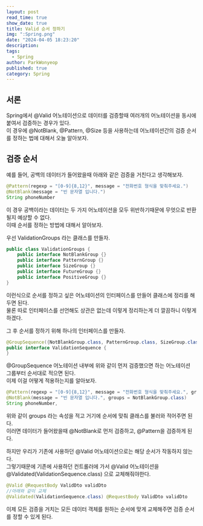```yaml
---
layout: post
read_time: true
show_date: true
title: Valid 순서 정하기
img: ":Spring.png"
date: "2024-04-05 18:23:20"
description: 
tags:
  - Spring
author: ParkWonyeop
published: true
category: Spring
---
```

## 서론

Spring에서 @Valid 어노테이션으로 데이터를 검증할때 여러개의 어노테이션을 동시에 붙여서 검증하는 경우가 있다.  
이 경우에 @NotBlank, @Pattern, @Size 등을 사용하는데 어노테이션간의 검증 순서를 정하는 법에 대해서 오늘 알아보자.  

## 검증 순서

예를 들어, 공백의 데이터가 들어왔을때 아래와 같은 검증을 거친다고 생각해보자.  

```Java
@Pattern(regexp = "[0-9]{8,12}", message = "전화번호 형식을 맞춰주세요.")
@NotBlank(message = "빈 문자열 입니다.")
String phoneNumber
```

이 경우 공백이라는 데이터는 두 가지 어노테이션을 모두 위반하기때문에 무엇으로 반환될지 예상할 수 없다.  
이때 순서를 정하는 방법에 대해서 알아보자.  

우선 ValidationGroups 라는 클래스를 만들자.  

```Java
public class ValidationGroups {
    public interface NotBlankGroup {}
    public interface PatternGroup {}
    public interface SizeGroup {}
    public interface FutureGroup {}
    public interface PositiveGroup {}
}
```

이런식으로 순서를 정하고 싶은 어노테이션의 인터페이스를 만들어 클래스에 정리를 해두면 된다.  
물론 따로 인터페이스를 선언해도 상관은 없는데 이렇게 정리하는게 더 깔끔하니 이렇게 하겠다.  

그 후 순서를 정하기 위해 하나의 인터페이스를 만들자.  

```Java
@GroupSequence({NotBlankGroup.class, PatternGroup.class, SizeGroup.class, FutureGroup.class, PositiveGroup.class})
public interface ValidationSequence {
}
```

@GroupSequence 어노테이션 내부에 위와 같이 먼저 검증했으면 하는 어노테이션 그룹부터 순서대로 적으면 된다.  
이제 이걸 어떻게 적용하는지를 알아보자.  

```Java
@Pattern(regexp = "[0-9]{8,12}", message = "전화번호 형식을 맞춰주세요.", groups = PatternGroup.class)
@NotBlank(message = "빈 문자열 입니다.", groups = NotBlankGroup.class)
String phoneNumber,
```

위와 같이 groups 라는 속성을 적고 거기에 순서에 맞춰 클래스를 불러와 적어주면 된다.  
이러면 데이터가 들어왔을때 @NotBlank로 먼저 검증하고, @Pattern을 검증하게 된다.  

하지만 우리가 기존에 사용하던 @Valid 어노테이션으로는 해당 순서가 작동하지 않는다.  
그렇기때문에 기존에 사용하던 컨트롤러에 가서 @Valid 어노테이션을 @Validated(ValidationSequence.class) 으로 교체해줘야한다.  

```Java
@Valid @RequestBody ValidDto validDto
//아래와 같이 교체
@Validated(ValidationSequence.class) @RequestBody ValidDto validDto
```

이제 모든 검증을 거치는 모든 데이터 객체를 원하는 순서에 맞게 교체해주면 검증 순서를 정할 수 있게 된다.  